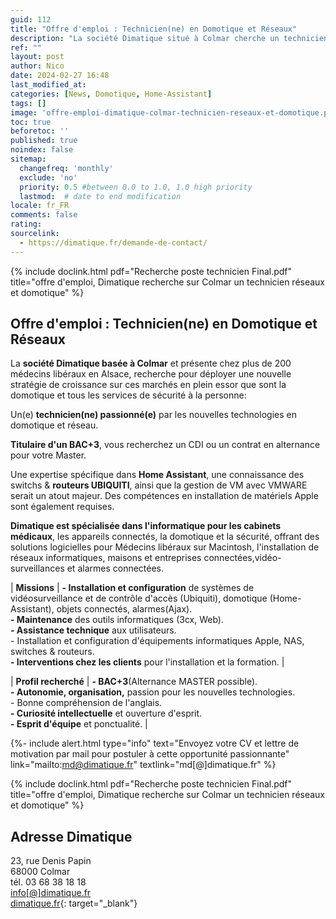 ```yaml
---
guid: 112
title: "Offre d'emploi : Technicien(ne) en Domotique et Réseaux"
description: "La société Dimatique situé à Colmar cherche un technicien en Domotique et Réseaux"
ref: ""
layout: post
author: Nico
date: 2024-02-27 16:48
last_modified_at: 
categories: [News, Domotique, Home-Assistant]
tags: []
image: 'offre-emploi-dimatique-colmar-technicien-reseaux-et-domotique.png'
toc: true
beforetoc: ''
published: true
noindex: false
sitemap:
  changefreq: 'monthly'
  exclude: 'no'
  priority: 0.5 #between 0.0 to 1.0, 1.0 high priority
  lastmod:  # date to end modification
locale: fr_FR
comments: false
rating:  
sourcelink:
  - https://dimatique.fr/demande-de-contact/
---
```


{% include doclink.html pdf="Recherche poste technicien Final.pdf" title="offre d'emploi, Dimatique recherche sur Colmar un technicien réseaux et domotique" %}

## Offre d'emploi : Technicien(ne) en Domotique et Réseaux

La **société Dimatique basée à Colmar** et présente chez plus de 200 médecins libéraux en Alsace, recherche pour déployer une nouvelle stratégie de croissance sur ces marchés en plein essor que sont la domotique et tous les services de sécurité à la personne:

Un(e) **technicien(ne) passionné(e)** par les nouvelles technologies en domotique et réseau.

**Titulaire d'un BAC+3**, vous recherchez un CDI ou un contrat en alternance pour votre Master.

Une expertise spécifique dans **Home Assistant**, une connaissance des switchs & **routeurs UBIQUITI**, ainsi que la gestion de VM avec VMWARE serait un atout majeur. Des compétences en installation de matériels Apple sont également requises.

**Dimatique est spécialisée dans l'informatique pour les cabinets médicaux**, les appareils connectés, la domotique et la sécurité, offrant des solutions logicielles pour Médecins libéraux sur Macintosh, l'installation de réseaux informatiques, maisons et entreprises connectées,vidéo-surveillances et alarmes connectées.

| **Missions** | **- Installation et configuration** de systèmes de vidéosurveillance et de contrôle d'accès (Ubiquiti), domotique (Home-Assistant), objets connectés, alarmes(Ajax).<br>**- Maintenance** des outils informatiques (3cx, Web).<br>**- Assistance technique** aux utilisateurs.<br>- Installation et configuration d'équipements informatiques Apple, NAS, switches & routeurs.<br>**- Interventions chez les clients** pour l'installation et la formation. |

| **Profil recherché** | **- BAC+3**(Alternance MASTER possible).<br>**- Autonomie, organisation,** passion pour les nouvelles technologies.<br>- Bonne compréhension de l'anglais.<br>**- Curiosité intellectuelle** et ouverture d'esprit.<br>**- Esprit d'équipe** et ponctualité. |

{%- include alert.html type="info" text="Envoyez votre CV et lettre de motivation par mail pour postuler à cette opportunité passionnante" link="mailto:md@dimatique.fr" textlink="md[@]dimatique.fr" %}

{% include doclink.html pdf="Recherche poste technicien Final.pdf" title="offre d'emploi, Dimatique recherche sur Colmar un technicien réseaux et domotique" %}

## Adresse Dimatique

23, rue Denis Papin<br>
68000 Colmar<br>
tél. 03 68 38 18 18<br>
[info[@]dimatique.fr](mailto:info@dimatique.fr)<br>
[dimatique.fr](https://dimatique.fr){: target="_blank"}
